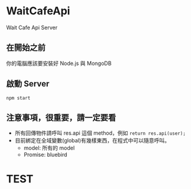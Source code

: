 # WaitCafeApi
Wait Cafe Api Server

## 在開始之前

你的電腦應該要安裝好 Node.js 與 MongoDB

## 啟動 Server

`npm start`

## 注意事項，很重要，請一定要看
  - 所有回傳物件請呼叫 res.api 這個 method，例如 `return res.api(user);`
  - 目前綁定在全域變數(global)有幾樣東西，在程式中可以隨意呼叫。
    - model: 所有的 model
    - Promise: bluebird

# TEST
